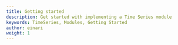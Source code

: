 ```yaml
---
title: Getting started
description: Get started with implementing a Time Series module
keywords: TimeSeries, Modules, Getting Started
author: einari
weight: 1
---
```

